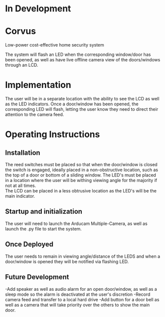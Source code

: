 # In Development

# Corvus
Low-power cost-effective home security system

The system will flash an LED when the corresponding window/door has been opened, as well as have live offline camera view of the doors/windows through an LCD. 

# Implementation  
The user will be in a separate location with the ability to see the LCD as well as the LED indicators. Once a door/window has been opened, the corresponding LED will flash, letting the user know they need to direct their attention to the camera feed. 

# Operating Instructions 

## Installation 
The reed switches must be placed so that when the door/window is closed the switch is engaged, ideally placed in a non-obstructive location, such as the top of a door or bottom of a sliding window. 
The LED's must be placed in a location where the user will be withing viewing angle for the majority if not at all times.  
The LCD can be placed in a less obtrusive location as the LED's will be the main indicator.  

## Startup and initialization 
The user will need to launch the Arducam Multiple-Camera, as well as launch the .py file to start the system. 

## Once Deployed 
The user needs to remain in viewing angle/distance of the LEDS and when a door/window is opened they will be notified via flashing LED. 

## Future Development 
-Add speaker as well as audio alarm for an open door/window, as well as a sleep mode so the alarm is deactivated at the user's discretion 
-Record camera feed and transfer to a local hard drive 
-Add button for a door bell as well as a camera that will take priority over the others to show the main door. 

 
